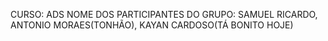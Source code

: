 CURSO: ADS
NOME DOS PARTICIPANTES DO GRUPO: SAMUEL RICARDO, ANTONIO MORAES(TONHÃO), KAYAN CARDOSO(TÁ BONITO HOJE)
